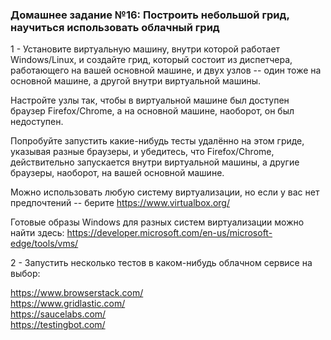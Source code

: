 ### Домашнее задание №16: Построить небольшой грид, научиться использовать облачный грид

1 - Установите виртуальную машину, внутри которой работает Windows/Linux, и создайте грид, который состоит из диспетчера, работающего на вашей основной машине, и двух узлов -- один тоже на основной машине, а другой внутри виртуальной машины.

Настройте узлы так, чтобы в виртуальной машине был доступен браузер Firefox/Chrome, а на основной машине, наоборот, он был недоступен.

Попробуйте запустить какие-нибудь тесты удалённо на этом гриде, указывая разные браузеры, и убедитесь, что Firefox/Chrome, действительно запускается внутри виртуальной машины, а другие браузеры, наоборот, на вашей основной машине.

Можно использовать любую систему виртуализации, но если у вас нет предпочтений -- берите https://www.virtualbox.org/

Готовые образы Windows для разных систем виртуализации можно найти здесь:   https://developer.microsoft.com/en-us/microsoft-edge/tools/vms/

2 - Запустить несколько тестов в каком-нибудь облачном сервисе на выбор:

https://www.browserstack.com/  
https://www.gridlastic.com/  
https://saucelabs.com/  
https://testingbot.com/   